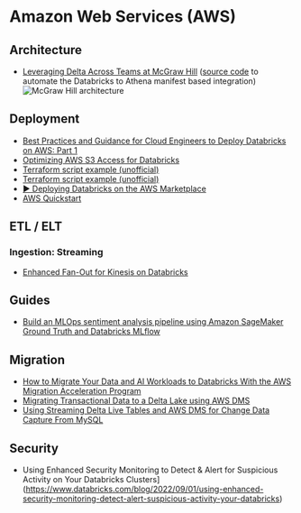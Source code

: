 # Amazon Web Services (AWS)

## Architecture

- [Leveraging Delta Across Teams at McGraw Hill](https://www.databricks.com/blog/2022/09/14/leveraging-delta-across-teams-mcgraw-hill.html) ([source code](https://github.com/MHEducation/databricks-athena-blog-code) to automate the Databricks to Athena manifest based integration)
![McGraw Hill architecture](https://cms.databricks.com/sites/default/files/inline-images/db-302-blog-img-4.png)

## Deployment

- [Best Practices and Guidance for Cloud Engineers to Deploy Databricks on AWS: Part 1](https://www.databricks.com/blog/2022/09/30/best-practices-and-guidance-cloud-engineers-deploy-databricks-aws-part-1.html)
- [Optimizing AWS S3 Access for Databricks](https://www.databricks.com/blog/2022/11/08/optimizing-aws-s3-access-databricks.html)
- [Terraform script example (unofficial)](https://github.com/LeoneGarage/terraform)
- [Terraform script example (unofficial)](https://github.com/LeoneGarage/AWS-ISV-Summit-Provision)
- [▶️ Deploying Databricks on the AWS Marketplace](https://www.youtube.com/watch?v=gU1BrfqMCYc)
- [AWS Quickstart](https://aws.amazon.com/quickstart/architecture/databricks/)

## ETL / ELT

### Ingestion: Streaming

- [Enhanced Fan-Out for Kinesis on Databricks](https://www.databricks.com/blog/2023/01/31/announcing-support-enhanced-fan-out-kinesis-databricks.html)

## Guides

- [Build an MLOps sentiment analysis pipeline using Amazon SageMaker Ground Truth and Databricks MLflow](https://aws.amazon.com/blogs/machine-learning/build-an-mlops-sentiment-analysis-pipeline-using-amazon-sagemaker-ground-truth-and-databricks-mlflow/)

## Migration

- [How to Migrate Your Data and AI Workloads to Databricks With the AWS Migration Acceleration Program](https://www.databricks.com/blog/2022/08/19/how-to-migrate-your-data-and-ai-workloads-to-databricks-with-the-aws-migration-acceleration-program.html)
- [Migrating Transactional Data to a Delta Lake using AWS DMS](https://www.databricks.com/blog/2019/07/15/migrating-transactional-data-to-a-delta-lake-using-aws-dms.html)
- [Using Streaming Delta Live Tables and AWS DMS for Change Data Capture From MySQL](https://www.databricks.com/blog/2022/09/29/using-streaming-delta-live-tables-and-aws-dms-change-data-capture-mysql.html)

## Security

- Using Enhanced Security Monitoring to Detect & Alert for Suspicious Activity on Your Databricks Clusters](<https://www.databricks.com/blog/2022/09/01/using-enhanced-security-monitoring-detect-alert-suspicious-activity-your-databricks>)
